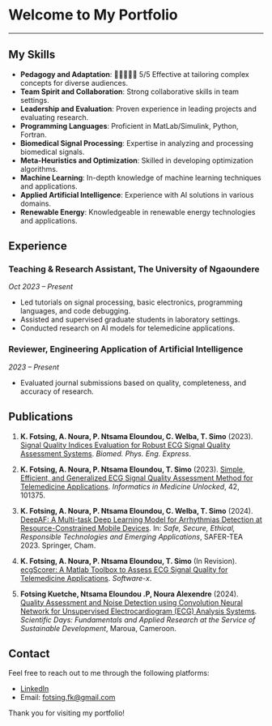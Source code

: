 # Welcome to My Portfolio
---
## My Skills

- **Pedagogy and Adaptation**: 🌟🌟🌟🌟🌟 5/5
  Effective at tailoring complex concepts for diverse audiences.
- **Team Spirit and Collaboration**: Strong collaborative skills in team settings.
- **Leadership and Evaluation**: Proven experience in leading projects and evaluating research.
- **Programming Languages**: Proficient in MatLab/Simulink, Python, Fortran.
- **Biomedical Signal Processing**: Expertise in analyzing and processing biomedical signals.
- **Meta-Heuristics and Optimization**: Skilled in developing optimization algorithms.
- **Machine Learning**: In-depth knowledge of machine learning techniques and applications.
- **Applied Artificial Intelligence**: Experience with AI solutions in various domains.
- **Renewable Energy**: Knowledgeable in renewable energy technologies and applications.

## Experience

### Teaching & Research Assistant, The University of Ngaoundere
*Oct 2023 – Present*

- Led tutorials on signal processing, basic electronics, programming languages, and code debugging.
- Assisted and supervised graduate students in laboratory settings.
- Conducted research on AI models for telemedicine applications.

### Reviewer, Engineering Application of Artificial Intelligence
*2023 – Present*

- Evaluated journal submissions based on quality, completeness, and accuracy of research.

## Publications

1. **K. Fotsing, A. Noura, P. Ntsama Eloundou, C. Welba, T. Simo** (2023). [Signal Quality Indices Evaluation for Robust ECG Signal Quality Assessment Systems](https://doi.org/10.1088/2057-1976/ace9e0). *Biomed. Phys. Eng. Express*.

2. **K. Fotsing, A. Noura, P. Ntsama Eloundou, T. Simo** (2023). [Simple, Efficient, and Generalized ECG Signal Quality Assessment Method for Telemedicine Applications](https://doi.org/10.1016/j.imu.2023.101375). *Informatics in Medicine Unlocked*, 42, 101375.

3. **K. Fotsing, A. Noura, P. Ntsama Eloundou, C. Welba, T. Simo** (2024). [DeepAF: A Multi-task Deep Learning Model for Arrhythmias Detection at Resource-Constrained Mobile Devices](https://doi.org/10.1007/978-3-031-56396-6_19). In: *Safe, Secure, Ethical, Responsible Technologies and Emerging Applications*, SAFER-TEA 2023. Springer, Cham.

4. **K. Fotsing, A. Noura, P. Ntsama Eloundou, T. Simo** (In Revision). [ecgScorer: A Matlab Toolbox to Assess ECG Signal Quality for Telemedicine Applications](#). *Software-x*.

5. **Fotsing Kuetche, Ntsama Eloundou .P, Noura Alexendre** (2024). [Quality Assessment and Noise Detection using Convolution Neural Network for Unsupervised Electrocardiogram (ECG) Analysis Systems](#). *Scientific Days: Fundamentals and Applied Research at the Service of Sustainable Development*, Maroua, Cameroon.

## Contact

Feel free to reach out to me through the following platforms:

- [LinkedIn](https://linkedin.com/in/fkuetche)
- Email: [fotsing.fk@gmail.com](mailto:fotsing.fk@gmail.com)

Thank you for visiting my portfolio!
